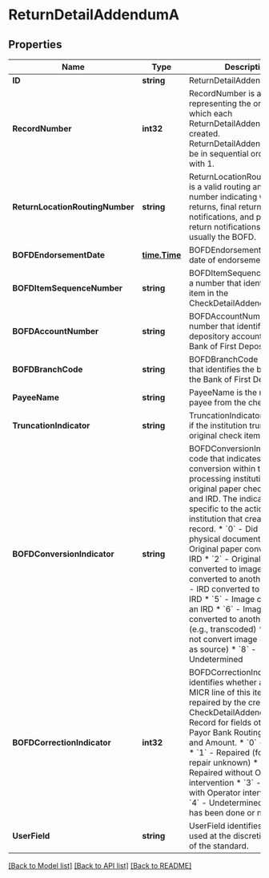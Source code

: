 # ReturnDetailAddendumA

## Properties

Name | Type | Description | Notes
------------ | ------------- | ------------- | -------------
**ID** | **string** | ReturnDetailAddendumA ID | [optional] 
**RecordNumber** | **int32** | RecordNumber is a number representing the order in which each ReturnDetailAddendumA was created. ReturnDetailAddendumA shall be in sequential order starting with 1. | 
**ReturnLocationRoutingNumber** | **string** | ReturnLocationRoutingNumber is a valid routing and transit number indicating where returns, final return notifications, and preliminary return notifications are sent, usually the BOFD. | 
**BOFDEndorsementDate** | [**time.Time**](time.Time.md) | BOFDEndorsementDate is the date of endorsement. | [optional] 
**BOFDItemSequenceNumber** | **string** | BOFDItemSequenceNumber is a number that identifies the item in the CheckDetailAddendumA. | [optional] 
**BOFDAccountNumber** | **string** | BOFDAccountNumber is a number that identifies the depository account at the Bank of First Deposit. | [optional] 
**BOFDBranchCode** | **string** | BOFDBranchCode is a code that identifies the branch at the Bank of First Deposit. | [optional] 
**PayeeName** | **string** | PayeeName is the name of the payee from the check. | [optional] 
**TruncationIndicator** | **string** | TruncationIndicator identifies if the institution truncated the original check item. | 
**BOFDConversionIndicator** | **string** | BOFDConversionIndicator is a code that indicates the conversion within the processing institution between original paper check, image, and IRD. The indicator is specific to the action of the institution that created this record.  * &#x60;0&#x60; - Did not convert physical document * &#x60;1&#x60; - Original paper converted to IRD * &#x60;2&#x60; - Original paper converted to image * &#x60;3&#x60; - IRD converted to another IRD * &#x60;4&#x60; - IRD converted to image of IRD * &#x60;5&#x60; - Image converted to an IRD * &#x60;6&#x60; - Image converted to another image (e.g., transcoded) * &#x60;7&#x60; - Did not convert image (e.g., same as source) * &#x60;8&#x60; - Undetermined  | [optional] 
**BOFDCorrectionIndicator** | **int32** | BOFDCorrectionIndicator identifies whether and how the MICR line of this item was repaired by the creator of this CheckDetailAddendumA Record for fields other than Payor Bank Routing Number and Amount. * &#x60;0&#x60; - No Repair * &#x60;1&#x60; - Repaired (form of repair unknown) * &#x60;2&#x60; - Repaired without Operator intervention * &#x60;3&#x60; - Repaired with Operator intervention * &#x60;4&#x60; - Undetermined if repair has been done or not  | [optional] 
**UserField** | **string** | UserField identifies a field used at the discretion of users of the standard. | [optional] 

[[Back to Model list]](../README.md#documentation-for-models) [[Back to API list]](../README.md#documentation-for-api-endpoints) [[Back to README]](../README.md)


